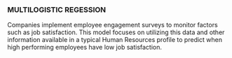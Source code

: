 ### MULTILOGISTIC REGESSION

Companies implement employee engagement surveys to monitor factors such as job satisfaction. This model focuses on utilizing this data and other information available in a typical Human Resources profile to predict when high performing employees have low job satisfaction.